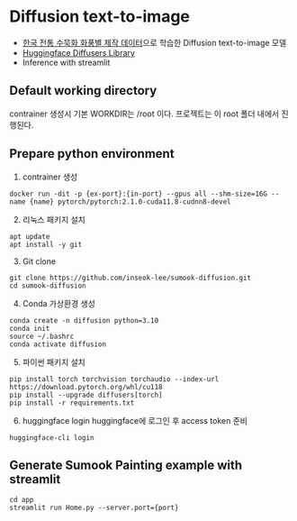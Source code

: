 # Diffusion text-to-image  
- [한국 전통 수묵화 화풍별 제작 데이터](https://www.aihub.or.kr/aihubdata/data/view.do?currMenu=115&topMenu=100&dataSetSn=71380)으로 학습한 Diffusion text-to-image 모델
- [Huggingface Diffusers Library](https://github.com/huggingface/diffusers)
- Inference with streamlit
  
## Default working directory
contrainer 생성시 기본 WORKDIR는 /root 이다. 프로젝트는 이 root 폴더 내에서 진행된다.  

## Prepare python environment 
1. contrainer 생성
```shell
docker run -dit -p {ex-port}:{in-port} --gpus all --shm-size=16G --name {name} pytorch/pytorch:2.1.0-cuda11.8-cudnn8-devel
```
  
2. 리눅스 패키지 설치
```shell
apt update
apt install -y git
```
  
3. Git clone
```shell
git clone https://github.com/inseok-lee/sumook-diffusion.git
cd sumook-diffusion
```
  
4. Conda 가상환경 생성
```shell
conda create -n diffusion python=3.10
conda init
source ~/.bashrc
conda activate diffusion
```
  
5. 파이썬 패키지 설치
```shell
pip install torch torchvision torchaudio --index-url https://download.pytorch.org/whl/cu118
pip install --upgrade diffusers[torch]
pip install -r requirements.txt
```
  
6. huggingface login
huggingface에 로그인 후 access token 준비  
```shell
huggingface-cli login
```
  
## Generate Sumook Painting example with streamlit
```shell
cd app
streamlit run Home.py --server.port={port}
```